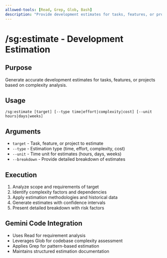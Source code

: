 ```yaml
---
allowed-tools: [Read, Grep, Glob, Bash]
description: "Provide development estimates for tasks, features, or projects"
---
```


# /sg:estimate - Development Estimation

## Purpose
Generate accurate development estimates for tasks, features, or projects based on complexity analysis.

## Usage
```
/sg:estimate [target] [--type time|effort|complexity|cost] [--unit hours|days|weeks]
```

## Arguments
- `target` - Task, feature, or project to estimate
- `--type` - Estimation type (time, effort, complexity, cost)
- `--unit` - Time unit for estimates (hours, days, weeks)
- `--breakdown` - Provide detailed breakdown of estimates

## Execution
1. Analyze scope and requirements of target
2. Identify complexity factors and dependencies
3. Apply estimation methodologies and historical data
4. Generate estimates with confidence intervals
5. Present detailed breakdown with risk factors

## Gemini Code Integration
- Uses Read for requirement analysis
- Leverages Glob for codebase complexity assessment
- Applies Grep for pattern-based estimation
- Maintains structured estimation documentation